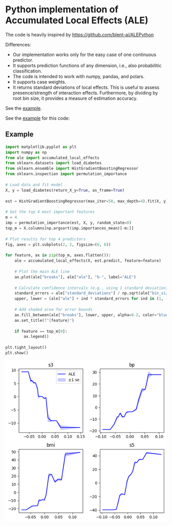 # Python implementation of Accumulated Local Effects (ALE)

The code is heavily inspired by https://github.com/blent-ai/ALEPython

Differences: 

- Our implementation works only for the easy case of one continuous predictor.
- It supports prediction functions of any dimension, i.e., also probabilitic classification.
- The code is intended to work with numpy, pandas, and polars.
- It supports case weights.
- It returns standard deviations of local effects. This is useful to assess presence/strength of interaction effects. Furthermore, by dividing by root bin size, it provides a measure of estimation accuracy.

See the [example](example.ipynb).

See the [example](example.ipynb) for this code:

## Example

```py
import matplotlib.pyplot as plt
import numpy as np
from ale import accumulated_local_effects
from sklearn.datasets import load_diabetes
from sklearn.ensemble import HistGradientBoostingRegressor
from sklearn.inspection import permutation_importance

# Load data and fit model
X, y = load_diabetes(return_X_y=True, as_frame=True)

est = HistGradientBoostingRegressor(max_iter=50, max_depth=4).fit(X, y)

# Get the top 4 most important features
m = 4
imp = permutation_importance(est, X, y, random_state=0)
top_m = X.columns[np.argsort(imp.importances_mean)[-m:]]

# Plot results for top 4 predictors
fig, axes = plt.subplots(2, 2, figsize=(6, 6))

for feature, ax in zip(top_m, axes.flatten()):
    ale = accumulated_local_effects(X, est.predict, feature=feature)

    # Plot the main ALE line
    ax.plot(ale["breaks"], ale["ale"], "b-", label="ALE")

    # Calculate confidence intervals (e.g., using 1 standard deviation)
    standard_errors = ale["standard_deviations"] / np.sqrt(ale["bin_sizes"])
    upper, lower = (ale["ale"] + ind * standard_errors for ind in (1, -1))

    # Add shaded area for error bounds
    ax.fill_between(ale["breaks"], lower, upper, alpha=0.2, color="blue", label="±1 se")
    ax.set_title(f"{feature}")

    if feature == top_m[0]:
        ax.legend()

plt.tight_layout()
plt.show()
```

![image](example.png)